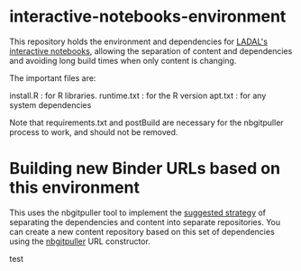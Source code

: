 # interactive-notebooks-environment

This repository holds the environment and dependencies for [LADAL's interactive notebooks](https://github.com/SLCLADAL/interactive-notebooks), allowing the separation of content and dependencies and avoiding long build times when only content is changing.

The important files are:

install.R : for R libraries.
runtime.txt : for the R version
apt.txt : for any system dependencies

Note that requirements.txt and postBuild are necessary for the nbgitpuller process to work, and should not be removed.


# Building new Binder URLs based on this environment

This uses the nbgitpuller tool to implement the 
[suggested strategy](https://discourse.jupyter.org/t/how-to-reduce-mybinder-org-repository-startup-time/4956)
of separating the dependencies and content into separate repositories. You 
can create a new content repository based on this set of dependencies using 
the [nbgitpuller](https://hub.jupyter.org/nbgitpuller/link?tab=binder) URL constructor.

test

